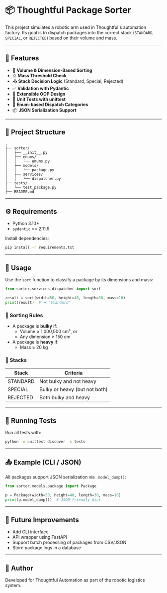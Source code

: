 # 📦 Thoughtful Package Sorter

This project simulates a robotic arm used in Thoughtful's automation factory. Its goal is to dispatch packages into the correct stack (`STANDARD`, `SPECIAL`, or `REJECTED`) based on their volume and mass.

---

## 🚀 Features

- 📐 **Volume & Dimension-Based Sorting**
- ⚖️ **Mass Threshold Check**
- 📤 **Stack Decision Logic** (Standard, Special, Rejected)
- ✅ **Validation with Pydantic**
- 🔁 **Extensible OOP Design**
- 🧪 **Unit Tests with unittest**
- 🧩 **Enum-based Dispatch Categories**
- 📦 **JSON Serialization Support**

---

## 📂 Project Structure

```
.
├── sorter/
│   ├── __init__.py
│   ├── enums/
│   │   └── enums.py
│   ├── models/
│   │   └── package.py
│   ├── services/
│   │   └── dispatcher.py
├── tests/
│   └── test_package.py
├── README.md
```

---

## ⚙️ Requirements

- Python 3.10+
- `pydantic` >= 2.11.5

Install dependencies:
```bash
pip install -r requirements.txt
```

---

## 🔧 Usage

Use the `sort` function to classify a package by its dimensions and mass:

```python
from sorter.services.dispatcher import sort

result = sort(width=50, height=40, length=30, mass=10)
print(result)  # ➜ "Standard"
```

### 🧠 Sorting Rules

- A package is **bulky** if:
  - Volume ≥ 1,000,000 cm³, or
  - Any dimension ≥ 150 cm
- A package is **heavy** if:
  - Mass ≥ 20 kg

### 🧾 Stacks

| Stack     | Criteria                           |
|-----------|------------------------------------|
| STANDARD  | Not bulky and not heavy            |
| SPECIAL   | Bulky or heavy (but not both)      |
| REJECTED  | Both bulky and heavy               |

---

## 🧪 Running Tests

Run all tests with:

```bash
python -m unittest discover -s tests
```

---

## 📤 Example (CLI / JSON)

All packages support JSON serialization via `.model_dump()`:
```python
from sorter.models.package import Package

p = Package(width=50, height=40, length=30, mass=10)
print(p.model_dump())  # JSON-friendly dict
```

---

## 📌 Future Improvements

- Add CLI interface
- API wrapper using FastAPI
- Support batch processing of packages from CSV/JSON
- Store package logs in a database

---

## 🧠 Author

Developed for Thoughtful Automation as part of the robotic logistics system.